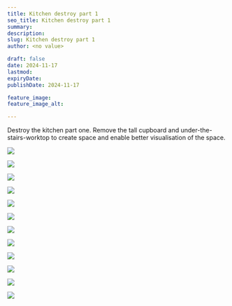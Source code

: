 ```yaml
---
title: Kitchen destroy part 1
seo_title: Kitchen destroy part 1
summary:
description:
slug: Kitchen destroy part 1
author: <no value>

draft: false
date: 2024-11-17
lastmod:
expiryDate:
publishDate: 2024-11-17

feature_image:
feature_image_alt:

---
```

Destroy the kitchen part one. 
Remove the tall cupboard and under-the-stairs-worktop to 
create space and enable better visualisation of the space.

![](/images/1295.jpeg)

![](/images/1296.jpeg)

![](/images/1297.jpeg)

![](/images/1303.jpeg)

![](/images/1304.jpeg)

![](/images/1305.jpeg)

![](/images/1306.jpeg)

![](/images/1308.jpeg)

![](/images/1313.jpeg)

![](/images/1311.jpeg)

![](/images/1312.jpeg)

![](/images/1317.jpeg)